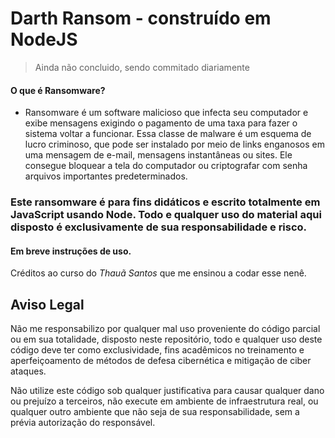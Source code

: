 # Darth Ransom - construído em NodeJS



> Ainda não concluido, sendo commitado diariamente 

#### O que é Ransomware? 

- Ransomware é um software malicioso que infecta seu computador e exibe mensagens exigindo o pagamento de uma taxa para fazer o sistema voltar a funcionar. Essa classe de malware é um esquema de lucro criminoso, que pode ser instalado por meio de links enganosos em uma mensagem de e-mail, mensagens instantâneas ou sites. Ele consegue bloquear a tela do computador ou criptografar com senha arquivos importantes predeterminados.

### Este ransomware é para fins didáticos e escrito totalmente em JavaScript usando Node. Todo e qualquer uso do material aqui disposto é exclusivamente de sua responsabilidade e risco.

#### Em breve instruções de uso. 

Créditos ao curso do *Thauã Santos* que me ensinou a codar esse nenê.


## Aviso Legal

Não me responsabilizo por qualquer mal uso proveniente do código parcial ou em sua totalidade, disposto neste repositório, todo e qualquer uso deste código deve ter como exclusividade, fins acadêmicos no treinamento e aperfeiçoamento de métodos de defesa cibernética e mitigação de ciber ataques.

Não utilize este código sob qualquer justificativa para causar qualquer dano ou prejuízo a terceiros, não execute em ambiente de infraestrutura real, ou qualquer outro ambiente que não seja de sua responsabilidade, sem a prévia autorização do responsável.